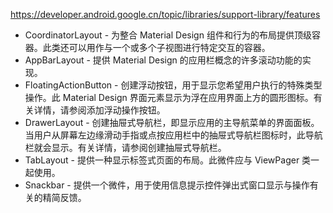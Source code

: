 https://developer.android.google.cn/topic/libraries/support-library/features

* CoordinatorLayout - 为整合 Material Design 组件和行为的布局提供顶级容器。此类还可以用作与一个或多个子视图进行特定交互的容器。
* AppBarLayout - 提供 Material Design 的应用栏概念的许多滚动功能的实现。
* FloatingActionButton - 创建浮动按钮，用于显示您希望用户执行的特殊类型操作。此 Material Design 界面元素显示为浮在应用界面上方的圆形图标。有关详情，请参阅添加浮动操作按钮。
* DrawerLayout - 创建抽屉式导航栏，即显示应用的主导航菜单的界面面板。当用户从屏幕左边缘滑动手指或点按应用栏中的抽屉式导航栏图标时，此导航栏就会显示。有关详情，请参阅创建抽屉式导航栏。
* TabLayout - 提供一种显示标签式页面的布局。此微件应与 ViewPager 类一起使用。
* Snackbar - 提供一个微件，用于使用信息提示控件弹出式窗口显示与操作有关的精简反馈。